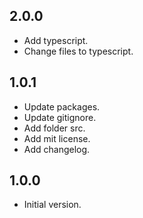 ## 2.0.0

- Add typescript.
- Change files to typescript.

## 1.0.1

- Update packages.
- Update gitignore.
- Add folder src.
- Add mit license.
- Add changelog.

## 1.0.0

- Initial version.
